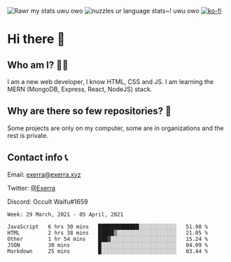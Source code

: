 ![Rawr my stats uwu owo](https://github-readme-stats.vercel.app/api?username=Exerra&show_icons=true&theme=buefy)
![nuzzles ur language stats~! uwu owo](https://github-readme-stats.vercel.app/api/top-langs/?username=Exerra&layout=compact)
[![ko-fi](https://www.ko-fi.com/img/githubbutton_sm.svg)](https://ko-fi.com/X8X130H96)
# Hi there 👋
## Who am I? 🙋‍♀️
I am a new web developer, I know HTML, CSS and JS. I am learning the MERN (MongoDB, Express, React, NodeJS) stack.
## Why are there so few repositories? 🤔
Some projects are only on my computer, some are in organizations and the rest is private.
## Contact info 📞
Email: [exerra@exerra.xyz](mailto:exerra@exerra.xyz)

Twitter: [@Exerra](https://twitter.com/exerra)

Discord: Occult Waifu#1659

<!--START_SECTION:waka-->
```text
Week: 29 March, 2021 - 05 April, 2021

JavaScript   6 hrs 30 mins   █████████████░░░░░░░░░░░░   51.98 % 
HTML         2 hrs 38 mins   █████▒░░░░░░░░░░░░░░░░░░░   21.05 % 
Other        1 hr 54 mins    ███▓░░░░░░░░░░░░░░░░░░░░░   15.24 % 
JSON         30 mins         █░░░░░░░░░░░░░░░░░░░░░░░░   04.09 % 
Markdown     25 mins         █░░░░░░░░░░░░░░░░░░░░░░░░   03.44 % 
```
<!--END_SECTION:waka-->

